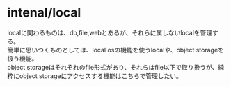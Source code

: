 # intenal/local
localに関わるものは、db,file,webとあるが、それらに属しないlocalを管理する。  
簡単に思いつくものとしては、local osの機能を使うlocalや、object storageを扱う機能。  
object storageはそれぞれのfile形式があり、それらはfile以下で取り扱うが、純粋にobject storageにアクセスする機能はこちらで管理したい。  
